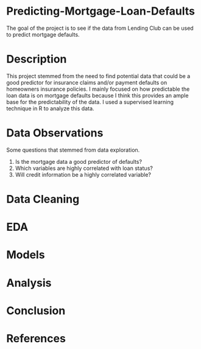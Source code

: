 # Predicting-Mortgage-Loan-Defaults
The goal of the project is to see if the data from Lending Club can be used to predict mortgage defaults.  

# Description
This project stemmed from the need to find potential data that could be a good predictor for insurance claims and/or payment defaults on homeowners insurance policies.  I mainly focused on how predictable the loan data is on mortgage defaults because I think this provides an ample base for the predictability of the data.  I used a supervised learning technique in R to analyze this data.

# Data Observations
Some questions that stemmed from data exploration.
1. Is the mortgage data a good predictor of defaults?
2. Which variables are highly correlated with loan status?
3. Will credit information be a highly correlated variable? 
# Data Cleaning

# EDA

# Models

# Analysis

# Conclusion

# References 
